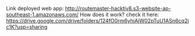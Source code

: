 Link deployed web app: http://routemaster-hacktiv8.s3-website-ap-southeast-1.amazonaws.com/
How does it work? check it here: https://drive.google.com/drive/folders/124fO0rm6yhiAjW02pTuU1ASn6cq2ic1K?usp=sharing
